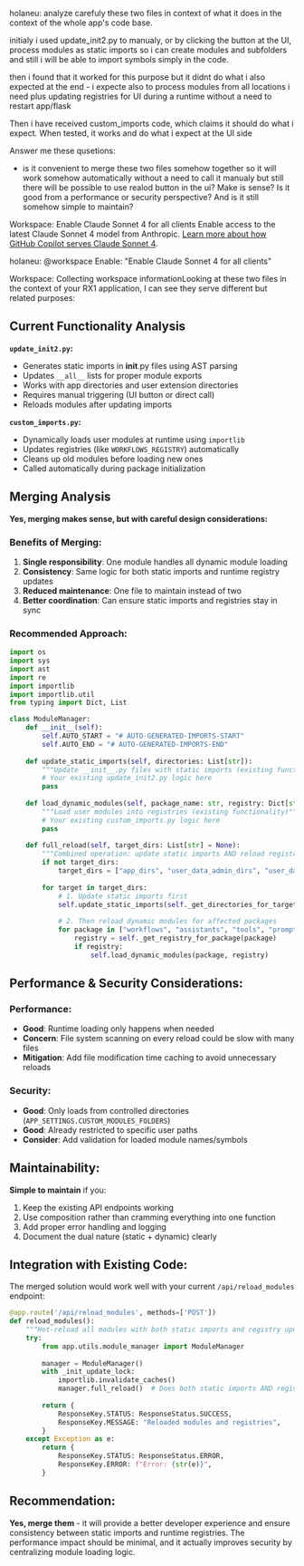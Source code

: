 holaneu: analyze carefuly these two files in context of what it does in the context of the whole app's code base.

initialy i used update_init2.py to manualy, or by clicking the button at the UI, process modules as static imports so i can create modules and subfolders and still i will be able to import symbols simply in the code.

then i found that it worked for this purpose but it didnt do what i also expected at the end - i expecte also to process modules from all locations i need plus updating registries for UI during a runtime without a need to restart app/flask

Then i have received custom_imports code, which claims it should do what i expect. When tested, it works and do what i expect at the UI side

Answer me these qusetions:
- is it convenient to merge these two files somehow together so it will work somehow automatically without a need to call it manualy but still there will be possible to use realod button in the ui? Make is sense? Is it good from a performance or security perspective? And is it still somehow simple to maintain?

Workspace: Enable Claude Sonnet 4 for all clients
Enable access to the latest Claude Sonnet 4 model from Anthropic. [Learn more about how GitHub Copilot serves Claude Sonnet 4](https://docs.github.com/en/copilot/using-github-copilot/ai-models/using-claude-sonnet-in-github-copilot).

holaneu: @workspace Enable: "Enable Claude Sonnet 4 for all clients"

Workspace: Collecting workspace informationLooking at these two files in the context of your RX1 application, I can see they serve different but related purposes:

## Current Functionality Analysis

**`update_init2.py`:**
- Generates static imports in __init__.py files using AST parsing
- Updates `__all__` lists for proper module exports
- Works with app directories and user extension directories
- Requires manual triggering (UI button or direct call)
- Reloads modules after updating imports

**`custom_imports.py`:**
- Dynamically loads user modules at runtime using `importlib`
- Updates registries (like `WORKFLOWS_REGISTRY`) automatically
- Cleans up old modules before loading new ones
- Called automatically during package initialization

## Merging Analysis

**Yes, merging makes sense, but with careful design considerations:**

### Benefits of Merging:
1. **Single responsibility**: One module handles all dynamic module loading
2. **Consistency**: Same logic for both static imports and runtime registry updates
3. **Reduced maintenance**: One file to maintain instead of two
4. **Better coordination**: Can ensure static imports and registries stay in sync

### Recommended Approach:

````python
import os
import sys
import ast
import re
import importlib
import importlib.util
from typing import Dict, List

class ModuleManager:
    def __init__(self):
        self.AUTO_START = "# AUTO-GENERATED-IMPORTS-START"
        self.AUTO_END = "# AUTO-GENERATED-IMPORTS-END"
        
    def update_static_imports(self, directories: List[str]):
        """Update __init__.py files with static imports (existing functionality)"""
        # Your existing update_init2.py logic here
        pass
    
    def load_dynamic_modules(self, package_name: str, registry: Dict[str, dict]):
        """Load user modules into registries (existing functionality)"""  
        # Your existing custom_imports.py logic here
        pass
    
    def full_reload(self, target_dirs: List[str] = None):
        """Combined operation: update static imports AND reload registries"""
        if not target_dirs:
            target_dirs = ["app_dirs", "user_data_admin_dirs", "user_data_extensions_dirs"]
            
        for target in target_dirs:
            # 1. Update static imports first
            self.update_static_imports(self._get_directories_for_target(target))
            
            # 2. Then reload dynamic modules for affected packages  
            for package in ["workflows", "assistants", "tools", "prompts"]:
                registry = self._get_registry_for_package(package)
                if registry:
                    self.load_dynamic_modules(package, registry)
````

## Performance & Security Considerations:

### Performance:
- **Good**: Runtime loading only happens when needed
- **Concern**: File system scanning on every reload could be slow with many files
- **Mitigation**: Add file modification time caching to avoid unnecessary reloads

### Security:
- **Good**: Only loads from controlled directories (`APP_SETTINGS.CUSTOM_MODULES_FOLDERS`)
- **Good**: Already restricted to specific user paths
- **Consider**: Add validation for loaded module names/symbols

## Maintainability:

**Simple to maintain** if you:
1. Keep the existing API endpoints working
2. Use composition rather than cramming everything into one function
3. Add proper error handling and logging
4. Document the dual nature (static + dynamic) clearly

## Integration with Existing Code:

The merged solution would work well with your current `/api/reload_modules` endpoint:

````python
@app.route('/api/reload_modules', methods=['POST'])
def reload_modules():
    """Hot-reload all modules with both static imports and registry updates."""
    try:
        from app.utils.module_manager import ModuleManager
        
        manager = ModuleManager()
        with _init_update_lock:
            importlib.invalidate_caches()
            manager.full_reload()  # Does both static imports AND registry updates
            
        return {
            ResponseKey.STATUS: ResponseStatus.SUCCESS,
            ResponseKey.MESSAGE: "Reloaded modules and registries",
        }
    except Exception as e:
        return {
            ResponseKey.STATUS: ResponseStatus.ERROR,
            ResponseKey.ERROR: f"Error: {str(e)}",
        }
````

## Recommendation:

**Yes, merge them** - it will provide a better developer experience and ensure consistency between static imports and runtime registries. The performance impact should be minimal, and it actually improves security by centralizing module loading logic.